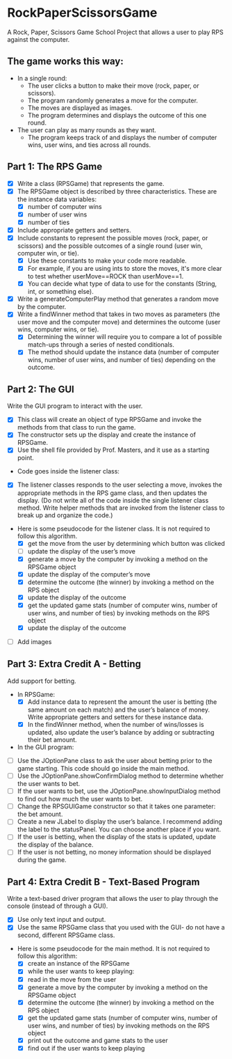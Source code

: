 # RockPaperScissorsGame
A Rock, Paper, Scissors Game School Project that allows a user to play RPS against the computer.

## The game works this way: ##
- In a single round:
  - The user clicks a button to make their move (rock, paper, or scissors).
  - The program randomly generates a move for the computer.
  - The moves are displayed as images.
  - The program determines and displays the outcome of this one round.
- The user can play as many rounds as they want.
  - The program keeps track of and displays the number of computer wins, user wins, and ties across all rounds.
    
## Part 1: The RPS Game ##
- [x] Write a class (RPSGame) that represents the game. 
- [x] The RPSGame object is described by three characteristics. These are the instance data variables:
  - [x] number of computer wins
  - [x] number of user wins
  - [x] number of ties
- [x] Include appropriate getters and setters.
- [x] Include constants to represent the possible moves (rock, paper, or scissors) and the possible outcomes of a single round (user win, computer win, or tie).
  - [x] Use these constants to make your code more readable. 
  - [x] For example, if you are using ints to store the moves, it's more clear to test whether userMove==ROCK than userMove==1.
  - [x] You can decide what type of data to use for the constants (String, int, or something else). 
- [x] Write a generateComputerPlay method that generates a random move by the computer.
- [x] Write a findWinner method that takes in two moves as parameters (the user move and the computer move) and determines the outcome (user wins, computer wins, or tie).
  - [x] Determining the winner will require you to compare a lot of possible match-ups through a series of nested conditionals.
  - [x] The method should update the instance data (number of computer wins, number of user wins, and number of ties) depending on the outcome.

## Part 2: The GUI ##
Write the GUI program to interact with the user.
- [x] This class will create an object of type RPSGame and invoke the methods from that class to run the game.
- [x] The constructor sets up the display and create the instance of RPSGame.
- [x] Use the shell file provided by Prof. Masters, and it use as a starting point.
- Code goes inside the listener class:
- [x] The listener classes responds to the user selecting a move, invokes the appropriate methods in the RPS game class, and then updates the display. (Do not write all of the code inside the single listener class method. Write helper methods that are invoked from the listener class to break up and organize the code.)
- Here is some pseudocode for the listener class. It is not required to follow this algorithm.
  - [x] get the move from the user by determining which button was clicked
  - [ ] update the display of the user’s move 
  - [x] generate a move by the computer by invoking a method on the RPSGame object
  - [x] update the display of the computer’s move 
  - [x] determine the outcome (the winner) by invoking a method on the RPS object
  - [x] update the display of the outcome
  - [x] get the updated game stats (number of computer wins, number of user wins, and number of ties) by invoking methods on the RPS object
  - [x] update the display of the outcome 

- [ ] Add images 
 
## Part 3: Extra Credit A - Betting ##
Add support for betting.
- In RPSGame:
  - [x] Add instance data to represent the amount the user is betting (the same amount on each match) and the user’s balance of money. Write appropriate getters and setters for these instance data. 
  - [x] In the findWinner method, when the number of wins/losses is updated, also update the user’s balance by adding or subtracting their bet amount.
- In the GUI program:
- [ ] Use the JOptionPane class to ask the user about betting prior to the game starting. This code should go inside the main method.
- [ ] Use the JOptionPane.showConfirmDialog method to determine whether the user wants to bet.
- [ ] If the user wants to bet, use the JOptionPane.showInputDialog method to find out how much the user wants to bet.
- [ ] Change the RPSGUIGame constructor so that it takes one parameter: the bet amount.
- [ ] Create a new JLabel to display the user’s balance. I recommend adding the label to the statusPanel. You can choose another place if you want.
- [ ] If the user is betting, when the display of the stats is updated, update the display of the balance. 
- [ ] If the user is not betting, no money information should be displayed during the game.

## Part 4: Extra Credit B - Text-Based Program ##
Write a text-based driver program that allows the user to play through the console (instead of through a GUI).
- [x] Use only text input and output.
- [x] Use the same RPSGame class that you used with the GUI- do not have a second, different RPSGame class.
- Here is some pseudocode for the main method. It is not required to follow this algorithm:
  - [x] create an instance of the RPSGame
  - [x] while the user wants to keep playing:
  - [x] read in the move from the user 
  - [x] generate a move by the computer by invoking a method on the RPSGame object
  - [x] determine the outcome (the winner) by invoking a method on the RPS object
  - [x] get the updated game stats (number of computer wins, number of user wins, and number of ties) by invoking methods on the RPS object
  - [x] print out the outcome and game stats to the user
  - [x] find out if the user wants to keep playing
